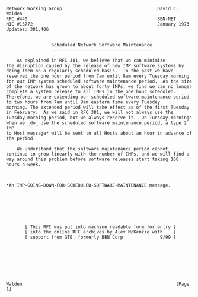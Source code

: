     Network Working Group                                    David C. Walden
    RFC #440                                                 BBN-NET
    NIC #13772                                               January 1973
    Updates: 381,406


                     Scheduled Network Software Maintenance
                     --------------------------------------

        As explained in RFC 381, we believe that we can minimize
    the disruption caused by the release of new IMP software systems by
    doing them on a regularly scheduled basis.  In the past we have
    reserved the one hour period from 7am until 8am every Tuesday morning
    for our IMP system scheduled software maintenance period.  As the size
    of the network has grown to about forty IMPs, we find we can no longer
    complete a system release to all IMPs in the one hour scheduled.
    Therefore, we are extending our scheduled software maintenance period
    to two hours from 7am until 9am eastern time every Tuesday
    morning. The extended period will take effect as of the first Tuesday
    in February.  As we said in RFC 381, we will not always use the
    Tuesday morning period, but we always reserve it.  On Tuesday mornings
    when we _do_ use the scheduled software maintenance period, a type 2 IMP
    to Host message* will be sent to all Hosts about an hour in advance of
    the period.

        We understand that the software maintenance period cannot
    continue to grow linearly with the number of IMPs, and we will find a
    way around this problem before software releases start taking 168
    hours a week.



    *An IMP-GOING-DOWN-FOR-SCHEDULED-SOFTWARE-MAINTENANCE message.







           [ This RFC was put into machine readable form for entry ]
           [ into the online RFC archives by Alex McKenzie with    ]
           [ support from GTE, formerly BBN Corp.             9/99 ]








    Walden                                                          [Page 1]
